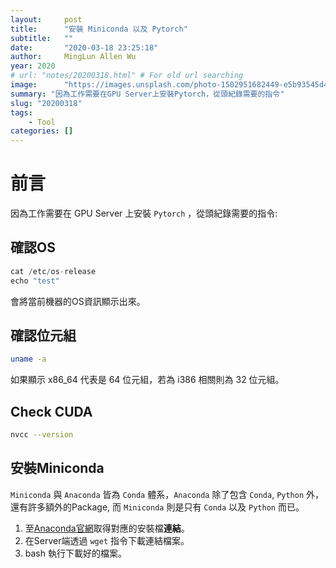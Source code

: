```yaml
---
layout:     post 
title:      "安裝 Miniconda 以及 Pytorch"
subtitle:   ""
date:       "2020-03-18 23:25:18"
author:     MingLun Allen Wu
year: 2020
# url: "notes/20200318.html" # For old url searching
image:      "https://images.unsplash.com/photo-1502951682449-e5b93545d46e?ixlib=rb-1.2.1&ixid=eyJhcHBfaWQiOjEyMDd9&auto=format&fit=crop&w=1566&q=80"
summary: "因為工作需要在GPU Server上安裝Pytorch，從頭紀錄需要的指令"
slug: "20200318"
tags:
    - Tool
categories: []
---
```

# 前言

因為工作需要在 GPU Server 上安裝 `Pytorch` ，從頭紀錄需要的指令:
<!--more-->

## 確認OS
```python
cat /etc/os-release
echo "test"
```

會將當前機器的OS資訊顯示出來。

## 確認位元組

```bash
uname -a
```
   
如果顯示 x86_64 代表是 64 位元組，若為 i386 相關則為 32 位元組。

## Check CUDA

```bash
nvcc --version
```

## 安裝Miniconda

`Miniconda` 與 `Anaconda` 皆為 `Conda` 體系，`Anaconda` 除了包含 `Conda`, `Python` 外，還有許多額外的Package, 而 `Miniconda` 則是只有 `Conda` 以及 `Python` 而已。

1. 至[Anaconda官網](https://docs.conda.io/en/latest/miniconda.html#linux-installers)取得對應的安裝檔**連結**。
2. 在Server端透過 `wget` 指令下載連結檔案。
3. bash 執行下載好的檔案。
